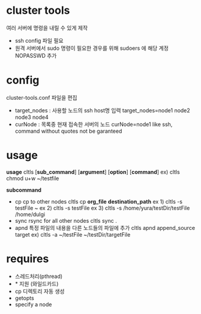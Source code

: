 # cluster tools
여러 서버에 명령을 내릴 수 있게 제작
* ssh config 파일 필요
* 원격 서버에서 sudo 명령이 필요한 경우를 위해 sudoers 에 해당 계정 NOPASSWD 추가

# config
cluster-tools.conf 파일을 편집
* target_nodes : 사용할 노드의 ssh host명 입력
target_nodes=node1 node2 node3 node4
* curNode : 목록중 현재 접속한 서버의 노드
curNode=node1
like ssh, command without quotes not be garanteed

# usage
**usage**
  cltls [__sub_command__] [__argument__] [__option__] [__command__]
  ex) cltls chmod u+w ~/testfile

**subcommand**
   - cp    cp to other nodes
      cltls cp **org_file** **destination_path**
      ex 1) cltls -s testFile ~
      ex 2) cltls -s testFile
      ex 3) cltls -s /home/yura/testDir/testFile /home/dulgi  
   - sync  rsync for all other nodes
      cltls sync .
   - apnd  특정 파일의 내용을 다른 노드들의 파일에 추가
      cltls apnd append_source target
      ex) cltls -a ~/testFile ~/testDir/targetFile


# requires
* 스레드처리(pthread)
* \* 지원 (와일드카드)
* cp 디렉토리 자동 생성 
* getopts
* specify a node


